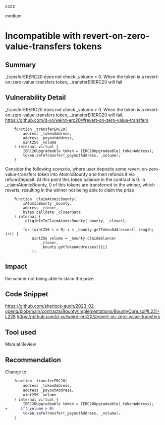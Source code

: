 cccz

medium

# Incompatible with revert-on-zero-value-transfers tokens

## Summary
_transferERERC20 does not check _volume > 0. When the token is a revert-on-zero-value-transfers token, _transferERERC20 will fail
## Vulnerability Detail
_transferERERC20 does not check _volume > 0. When the token is a revert-on-zero-value-transfers token, _transferERERC20 will fail. 
https://github.com/d-xo/weird-erc20/#revert-on-zero-value-transfers
```solidity
    function _transferERC20(
        address _tokenAddress,
        address _payoutAddress,
        uint256 _volume
    ) internal virtual {
        IERC20Upgradeable token = IERC20Upgradeable(_tokenAddress);
        token.safeTransfer(_payoutAddress, _volume);
    }
```
Consider the following scenario, where user deposits some revert-on-zero-value-transfers token into AtomicBounty and then refunds it via refundDeposit.
At this point this token balance in the contract is 0.
In _claimAtomicBounty, 0 of this tokens are transferred to the winner, which reverts, resulting in the winner not being able to claim the prize
```solidity
    function _claimAtomicBounty(
        IAtomicBounty _bounty,
        address _closer,
        bytes calldata _closerData
    ) internal {
        _eligibleToClaimAtomicBounty(_bounty, _closer);

        for (uint256 i = 0; i < _bounty.getTokenAddresses().length; i++) {
            uint256 volume = _bounty.claimBalance(
                _closer,
                _bounty.getTokenAddresses()[i]
            );
```
## Impact
the winner not being able to claim the prize
## Code Snippet
https://github.com/sherlock-audit/2023-02-openq/blob/main/contracts/Bounty/Implementations/BountyCore.sol#L221-L228
https://github.com/d-xo/weird-erc20/#revert-on-zero-value-transfers
## Tool used

Manual Review

## Recommendation
Change to
```diff
    function _transferERC20(
        address _tokenAddress,
        address _payoutAddress,
        uint256 _volume
    ) internal virtual {
        IERC20Upgradeable token = IERC20Upgradeable(_tokenAddress);
+      if(_volume > 0)
        token.safeTransfer(_payoutAddress, _volume);
    }
```